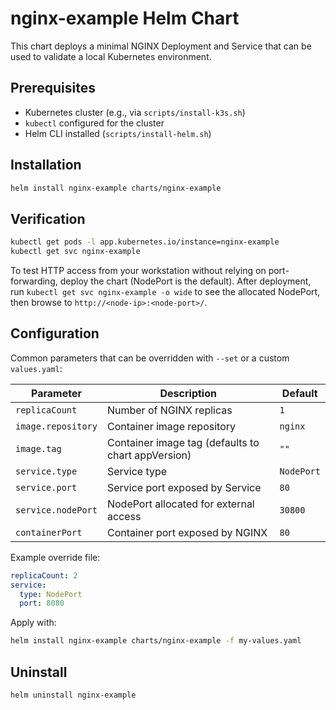 # nginx-example Helm Chart

This chart deploys a minimal NGINX Deployment and Service that can be used to validate a local Kubernetes environment.

## Prerequisites
- Kubernetes cluster (e.g., via `scripts/install-k3s.sh`)
- `kubectl` configured for the cluster
- Helm CLI installed (`scripts/install-helm.sh`)

## Installation
```bash
helm install nginx-example charts/nginx-example
```

## Verification
```bash
kubectl get pods -l app.kubernetes.io/instance=nginx-example
kubectl get svc nginx-example
```

To test HTTP access from your workstation without relying on port-forwarding, deploy the chart (NodePort is the default). After deployment, run `kubectl get svc nginx-example -o wide` to see the allocated NodePort, then browse to `http://<node-ip>:<node-port>/`.

## Configuration
Common parameters that can be overridden with `--set` or a custom `values.yaml`:

| Parameter | Description | Default |
|-----------|-------------|---------|
| `replicaCount` | Number of NGINX replicas | `1` |
| `image.repository` | Container image repository | `nginx` |
| `image.tag` | Container image tag (defaults to chart appVersion) | `""` |
| `service.type` | Service type | `NodePort` |
| `service.port` | Service port exposed by Service | `80` |
| `service.nodePort` | NodePort allocated for external access | `30800` |
| `containerPort` | Container port exposed by NGINX | `80` |

Example override file:
```yaml
replicaCount: 2
service:
  type: NodePort
  port: 8080
```
Apply with:
```bash
helm install nginx-example charts/nginx-example -f my-values.yaml
```

## Uninstall
```bash
helm uninstall nginx-example
```
